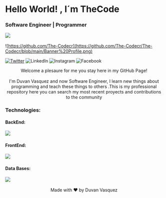 <h1 align = "left" > Hello World! ,  I´m  TheCode </h1 > 
<h3 align = "left" > Software Engineer | Programmer  </h3 > 

![](https://komarev.com/ghpvc/?username=The-Codecr&style=flat-square)

![https://github.com/The-Codecr](https://github.com/The-Codecr/The-Codecr/blob/main/Banner%20Profile.png)

[![Twitter](https://img.shields.io/badge/Twitter-%231DA1F2.svg?style=for-the-badge&logo=Twitter&logoColor=white)](https://twitter.com/dvlcode])
![LinkedIn](https://img.shields.io/badge/linkedin-%230077B5.svg?style=for-the-badge&logo=linkedin&logoColor=white)
![Instagram](https://img.shields.io/badge/Instagram-%23E4405F.svg?style=for-the-badge&logo=Instagram&logoColor=white)
![Facebook](https://img.shields.io/badge/Facebook-%231877F2.svg?style=for-the-badge&logo=Facebook&logoColor=white)

<p align ="center">
Welcome a plesaure for me you stay here in my GitHub Page! <br><br> 
I'm Duvan Vasquez and now Software Engineer,  I learn new things about programming and teach these things to others .This is my professional repository here you can search my most recent proyects and contributions to the community
</p>

### Technologies:

<h4>BackEnd:</h4>
<p align="left">
  <a href="https://skillicons.dev">
    <img src="https://skillicons.dev/icons?i=py,dotnet,cs,js,git,github,postman,)" />
  </a>
</p>

<h4>FrontEnd:</h4>
<p align="left">
  <a href="https://skillicons.dev">
    <img src="https://skillicons.dev/icons?i=html,css,sass,react,)" />
  </a>
</p>

<h4>Data Bases:</h4>
<p align="left">
  <a href="https://skillicons.dev">
    <img src="https://skillicons.dev/icons?i=mongodb,sql,)" />
  </a>
</p>



 <p align="center">
 Made with ❤ by  Duvan Vasquez 
</p>
